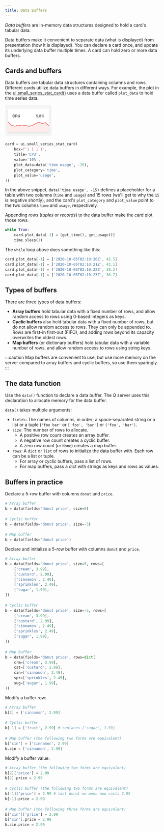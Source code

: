 ```yaml
---
title: Data Buffers
---
```


*Data buffers* are in-memory data structures designed to hold a card's tabular data. 

Data buffers make it convenient to separate data (what is displayed) from presentation (how it is displayed). You can declare a card once, and update its underlying data buffer multiple times. A card can hold zero or more data buffers. 

## Cards and buffers

Data buffers are tabular data structures containing columns and rows. Different cards utilize data buffers in different ways. For example, the plot in the [ui.small_series_stat_card()](api/ui#small_series_stat_card) uses a data buffer called `plot_data` to hold time series data.

![CPU Usage](assets/buffers__series-card.png)

```py {5-7} 
card = ui.small_series_stat_card(
    box=f'1 1 1 1',
    title='CPU',
    value='10%',
    plot_data=data('time usage', -15),
    plot_category='time',
    plot_value='usage',
))
```

In the above snippet, `data('time usage', -15)` defines a placeholder for a table with two columns (`time` and `usage`) and 15 rows (we'll get to why the `15` is negative shortly), and the card's `plot_category` and `plot_value` point to the two columns `time` and `usage`, respectively.

Appending *rows* (*tuples* or *records*) to the data buffer make the card plot those rows.

```py {2} 
while True:
    card.plot_data[-1] = [get_time(), get_usage()]
    time.sleep(1)
```

The `while` loop above does something like this:

```py
card.plot_data[-1] = ['2020-10-05T02:10:20Z', 42.5]
card.plot_data[-1] = ['2020-10-05T02:10:21Z', 43.1]
card.plot_data[-1] = ['2020-10-05T02:10:22Z', 39.2]
card.plot_data[-1] = ['2020-10-05T02:10:23Z', 38.7]
```

## Types of buffers

There are three types of data buffers:

- **Array buffers** hold tabular data with a fixed number of rows, and allow random access to rows using 0-based integers as keys.
- **Cyclic buffers** also hold tabular data with a fixed number of rows, but do not allow random access to rows. They can only be appended to. Rows are first-in first-out (FIFO), and adding rows beyond its capacity overwrites the oldest rows.
- **Map buffers** (or dictionary buffers) hold tabular data with a variable number of rows, and allow random access to rows using string keys.

:::caution
Map buffers are convenient to use, but use more memory on the server compared to array buffers and cyclic buffers, so use them sparingly.
:::

## The data function

Use the `data()` function to declare a data buffer. The Q server uses this declaration to allocate memory for the data buffer.

`data()` takes multiple arguments:

- `fields`: The names of columns, in order; a space-separated string or a list or a tuple (`'foo bar'` or `['foo', 'bar']` or `('foo', 'bar')`.
- `size`: The number of rows to allocate.
    - A positive row count creates an array buffer.
    - A negative row count creates a cyclic buffer.
    - A zero row count (or `None`) creates a map buffer.
- `rows`: A `dict` or `list` of rows to initialize the data buffer with. Each row can be a list or tuple. 
    - For array or cyclic buffers, pass a list of rows.
    - For map buffers, pass a dict with strings as keys and rows as values.

## Buffers in practice

Declare a 5-row buffer with columns `donut` and `price`.

```py 
# Array buffer
b = data(fields='donut price', size=5)

# Cyclic buffer
b = data(fields='donut price', size=-5)

# Map buffer
b = data(fields='donut price')
```

Declare and initialize a 5-row buffer with columns `donut` and `price`.
```py 
# Array buffer
b = data(fields='donut price', size=5, rows=[
    ['cream', 3.99],
    ['custard', 2.99],
    ['cinnamon', 2.49],
    ['sprinkles', 2.49],
    ['sugar', 1.99],
])

# Cyclic buffer
b = data(fields='donut price', size=-5, rows=[
    ['cream', 3.99],
    ['custard', 2.99],
    ['cinnamon', 2.49],
    ['sprinkles', 2.49],
    ['sugar', 1.99],
])

# Map buffer
b = data(fields='donut price', rows=dict(
    crm=['cream', 3.99],
    cst=['custard', 2.99],
    cin=['cinnamon', 2.49],
    spr=['sprinkles', 2.49],
    sug=['sugar', 1.99],
))
```

Modify a buffer row:

```py 
# Array buffer
b[2] = ['cinnamon', 2.99]

# Cyclic buffer
b[-1] = ['fruit', 2.99] # replaces ['sugar', 1.99]

# Map buffer (the following two forms are equivalent)
b['cin'] = ['cinnamon', 2.99]
b.cin = ['cinnamon', 2.99]
```

Modify a buffer value:

```py 
# Array buffer (the following two forms are equivalent)
b[2]['price'] = 2.99
b[2].price = 2.99

# Cyclic buffer (the following two forms are equivalent)
b[-1]['price'] = 2.99 # last donut on menu now costs 2.99
b[-1].price = 2.99

# Map buffer (the following three forms are equivalent)
b['cin']['price'] = 2.99
b['cin'].price = 2.99
b.cin.price = 2.99
```









